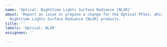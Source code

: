 ```yaml
---
name: 'Optical: Nighttime Lights Surface Radiance [NLSR]'
about: 'Report an issue or propose a change for the Optical PFSes, which applies for
  Nighttime Lights Surface Radiance [NLSR] products. '
title: ''
labels: 'Optical: NLSR'
assignees: ''

---
```




